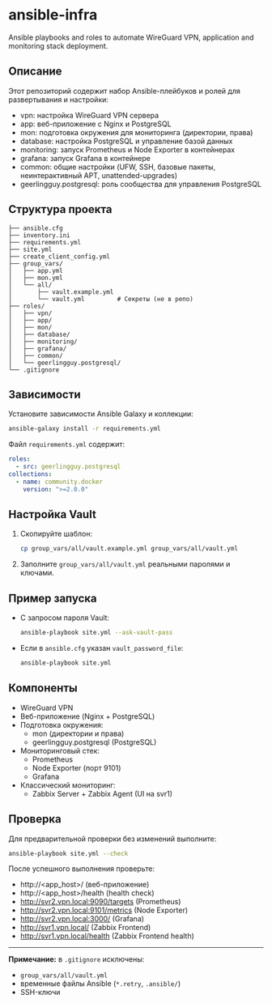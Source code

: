 # ansible-infra

Ansible playbooks and roles to automate WireGuard VPN, application and monitoring stack deployment.

## Описание

Этот репозиторий содержит набор Ansible-плейбуков и ролей для развертывания и настройки:
- vpn: настройка WireGuard VPN сервера
- app: веб-приложение с Nginx и PostgreSQL
- mon: подготовка окружения для мониторинга (директории, права)
- database: настройка PostgreSQL и управление базой данных
- monitoring: запуск Prometheus и Node Exporter в контейнерах
- grafana: запуск Grafana в контейнере
- common: общие настройки (UFW, SSH, базовые пакеты, неинтерактивный APT, unattended-upgrades)
- geerlingguy.postgresql: роль сообщества для управления PostgreSQL

## Структура проекта

```
├── ansible.cfg
├── inventory.ini
├── requirements.yml
├── site.yml
├── create_client_config.yml
├── group_vars/
│   ├── app.yml
│   ├── mon.yml
│   └── all/
│       ├── vault.example.yml
│       └── vault.yml         # Секреты (не в репо)
├── roles/
│   ├── vpn/
│   ├── app/
│   ├── mon/
│   ├── database/
│   ├── monitoring/
│   ├── grafana/
│   ├── common/
│   └── geerlingguy.postgresql/
└── .gitignore
```

## Зависимости

Установите зависимости Ansible Galaxy и коллекции:

```bash
ansible-galaxy install -r requirements.yml
```

Файл `requirements.yml` содержит:

```yaml
roles:
  - src: geerlingguy.postgresql
collections:
  - name: community.docker
    version: ">=2.0.0"
```

## Настройка Vault

1. Скопируйте шаблон:
   ```bash
   cp group_vars/all/vault.example.yml group_vars/all/vault.yml
   ```
2. Заполните `group_vars/all/vault.yml` реальными паролями и ключами.

## Пример запуска

- С запросом пароля Vault:
  ```bash
  ansible-playbook site.yml --ask-vault-pass
  ```
- Если в `ansible.cfg` указан `vault_password_file`:
  ```bash
  ansible-playbook site.yml
  ```

## Компоненты
- WireGuard VPN
- Веб-приложение (Nginx + PostgreSQL)
- Подготовка окружения:
  - mon (директории и права)
  - geerlingguy.postgresql (PostgreSQL)
- Мониторинговый стек:
  - Prometheus
  - Node Exporter (порт 9101)
  - Grafana
- Классический мониторинг:
  - Zabbix Server + Zabbix Agent (UI на svr1)

## Проверка

Для предварительной проверки без изменений выполните:

```bash
ansible-playbook site.yml --check
```

После успешного выполнения проверьте:
- http://<app_host>/            (веб-приложение)
- http://<app_host>/health      (health check)
- http://svr2.vpn.local:9090/targets      (Prometheus)
- http://svr2.vpn.local:9101/metrics      (Node Exporter)
- http://svr2.vpn.local:3000/             (Grafana)
- http://svr1.vpn.local/                  (Zabbix Frontend)
- http://svr1.vpn.local/health            (Zabbix Frontend health)
---

**Примечание:** в `.gitignore` исключены:
- `group_vars/all/vault.yml`
- временные файлы Ansible (`*.retry`, `.ansible/`)
- SSH-ключи

